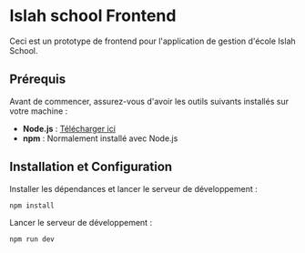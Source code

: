 # Islah school Frontend

Ceci est un prototype de frontend pour l'application de gestion d'école Islah School. 

## Prérequis

Avant de commencer, assurez-vous d'avoir les outils suivants installés sur votre machine :

- **Node.js** : [Télécharger ici](https://nodejs.org/en/download/)
- **npm** : Normalement installé avec Node.js

## Installation et Configuration

Installer les dépendances et lancer le serveur de développement :

```bash
npm install
```

Lancer le serveur de développement :

```bash
npm run dev
```